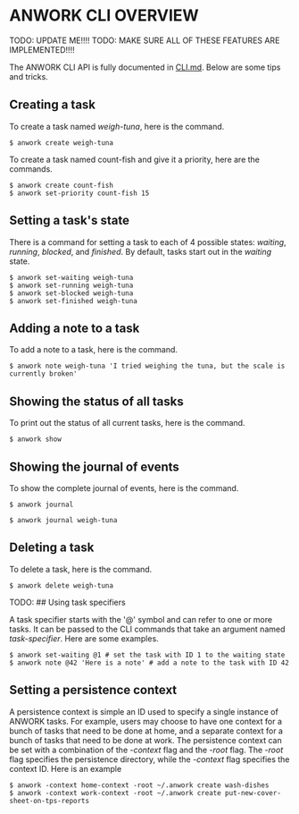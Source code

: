 # ANWORK CLI OVERVIEW

TODO: UPDATE ME!!!!
TODO: MAKE SURE ALL OF THESE FEATURES ARE IMPLEMENTED!!!!

The ANWORK CLI API is fully documented in [CLI.md](CLI.md). Below are some tips and tricks.

## Creating a task

To create a task named _weigh-tuna_, here is the command.
```
$ anwork create weigh-tuna
```

To create a task named count-fish and give it a priority, here are the commands.
```
$ anwork create count-fish
$ anwork set-priority count-fish 15
```

## Setting a task's state

There is a command for setting a task to each of 4 possible states: _waiting_, _running_, _blocked_,
and _finished_. By default, tasks start out in the _waiting_ state.
```
$ anwork set-waiting weigh-tuna
$ anwork set-running weigh-tuna
$ anwork set-blocked weigh-tuna
$ anwork set-finished weigh-tuna
```

## Adding a note to a task

To add a note to a task, here is the command.
```
$ anwork note weigh-tuna 'I tried weighing the tuna, but the scale is currently broken'
```

## Showing the status of all tasks

To print out the status of all current tasks, here is the command.
```
$ anwork show
```

## Showing the journal of events

To show the complete journal of events, here is the command.
```
$ anwork journal
```

```
$ anwork journal weigh-tuna
```

## Deleting a task

To delete a task, here is the command.
```
$ anwork delete weigh-tuna
```

TODO: ## Using task specifiers

A task specifier starts with the '@' symbol and can refer to one or more tasks. It can be passed to
the CLI commands that take an argument named _task-specifier_. Here are some examples.
```
$ anwork set-waiting @1 # set the task with ID 1 to the waiting state
$ anwork note @42 'Here is a note' # add a note to the task with ID 42
``` 

## Setting a persistence context

A persistence context is simple an ID used to specify a single instance of ANWORK tasks. For
example, users may choose to have one context for a bunch of tasks that need to be done at home, and
a separate context for a bunch of tasks that need to be done at work. The persistence context can be
set with a combination of the _-context_ flag and the _-root_ flag. The _-root_ flag specifies the
persistence directory, while the _-context_ flag specifies the context ID. Here is an example
```
$ anwork -context home-context -root ~/.anwork create wash-dishes
$ anwork -context work-context -root ~/.anwork create put-new-cover-sheet-on-tps-reports
``` 